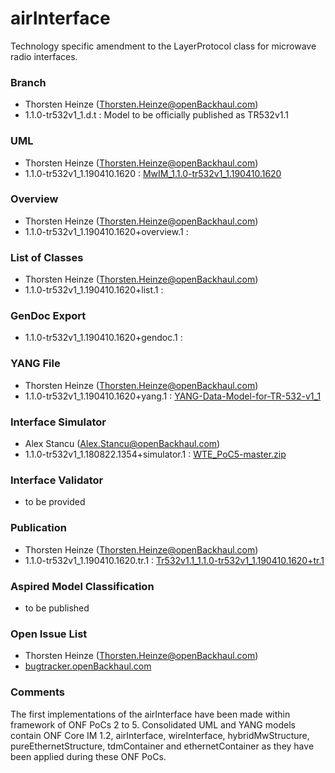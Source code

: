 # airInterface
Technology specific amendment to the LayerProtocol class for microwave radio interfaces.

### Branch
- Thorsten Heinze (Thorsten.Heinze@openBackhaul.com)
- 1.1.0-tr532v1_1.d.t : Model to be officially published as TR532v1.1

### UML
- Thorsten Heinze (Thorsten.Heinze@openBackhaul.com)
- 1.1.0-tr532v1_1.190410.1620 : [MwIM_1.1.0-tr532v1_1.190410.1620](./MwIM_1.1.0-tr532v1_1.190410.1620.zip)

### Overview 
- Thorsten Heinze (Thorsten.Heinze@openBackhaul.com)
- 1.1.0-tr532v1_1.190410.1620+overview.1 : 

### List of Classes
- Thorsten Heinze (Thorsten.Heinze@openBackhaul.com)
- 1.1.0-tr532v1_1.190410.1620+list.1 : 

### GenDoc Export
- 1.1.0-tr532v1_1.190410.1620+gendoc.1 : 

### YANG File
- Thorsten Heinze (Thorsten.Heinze@openBackhaul.com)
- 1.1.0-tr532v1_1.190410.1620+yang.1 : [YANG-Data-Model-for-TR-532-v1_1](./YANG-Data-Model-for-TR-532-v1_1.zip)

### Interface Simulator
- Alex Stancu (Alex.Stancu@openBackhaul.com)
- 1.1.0-tr532v1_1.180822.1354+simulator.1 : [WTE_PoC5-master.zip](./WTE_PoC5-master.zip)

### Interface Validator
- to be provided

### Publication
- Thorsten Heinze (Thorsten.Heinze@openBackhaul.com)
- 1.1.0-tr532v1_1.190410.1620.tr.1 : [Tr532v1.1_1.1.0-tr532v1_1.190410.1620+tr.1](./Tr532v1.1_1.1.0-tr532v1_1.190410.1620+tr.1.pdf)

### Aspired Model Classification
- to be published

### Open Issue List
- Thorsten Heinze (Thorsten.Heinze@openBackhaul.com)
- [bugtracker.openBackhaul.com](https://bugtracker.openBackhaul.com)

### Comments
The first implementations of the airInterface have been made within framework of ONF PoCs 2 to 5. Consolidated UML and YANG models contain ONF Core IM 1.2, airInterface, wireInterface, hybridMwStructure, pureEthernetStructure, tdmContainer and ethernetContainer as they have been applied during these ONF PoCs.
